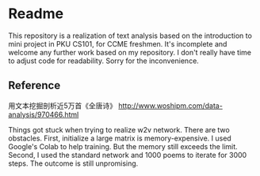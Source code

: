 # Readme

This repository is a realization of text analysis based on the introduction to mini project in PKU CS101, for CCME freshmen. It's incomplete and welcome any further work based on my repository. I don't really have time to adjust code for readability. Sorry for the inconvenience.

## Reference
用文本挖掘剖析近5万首《全唐诗》 http://www.woshipm.com/data-analysis/970466.html


Things got stuck when trying to realize w2v network.
There are two obstacles. First, initialize a large matrix is memory-expensive. I used Google's Colab to help training. But the memory still exceeds the limit. Second, I used the standard network and 1000 poems to iterate for 3000 steps. The outcome is still unpromising.
